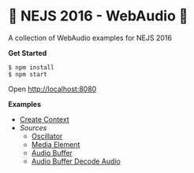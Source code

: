# 🤘 NEJS 2016 - WebAudio 🤘

A collection of WebAudio examples for NEJS 2016

**Get Started**

	$ npm install
	$ npm start

Open [http://localhost:8080](http://localhost:8080)

**Examples**

- [Create Context](examples/create-context.html)
- *Sources*
	- [Oscillator](examples/sources/oscillator.html)
	- [Media Element](examples/sources/media-element.html)
	- [Audio Buffer](examples/sources/audio-buffer.html)
	- [Audio Buffer Decode Audio](examples/sources/audio-buffer-decode-audio.html)
